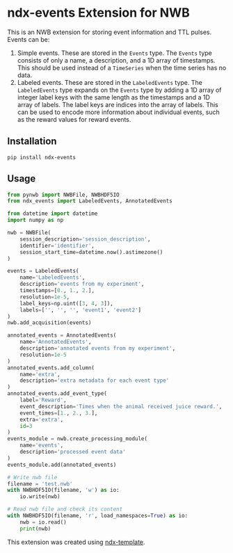 # ndx-events Extension for NWB

This is an NWB extension for storing event information and TTL pulses. Events can be:
1. Simple events. These are stored in the `Events` type. The `Events` type consists of only a name, a description,
and a 1D array of timestamps. This should be used instead of a `TimeSeries` when the time series has no data.
2. Labeled events. These are stored in the `LabeledEvents` type. The `LabeledEvents` type expands on the `Events` type
by adding a 1D array of integer label keys with the same length as the timestamps and a 1D array of labels. The label
keys are indices into the array of labels. This can be used to encode more information about individual events, such as
the reward values for reward events.

## Installation

```
pip install ndx-events
```

## Usage

```python
from pynwb import NWBFile, NWBHDF5IO
from ndx_events import LabeledEvents, AnnotatedEvents

from datetime import datetime
import numpy as np

nwb = NWBFile(
    session_description='session_description',
    identifier='identifier',
    session_start_time=datetime.now().astimezone()
)

events = LabeledEvents(
    name='LabeledEvents',
    description='events from my experiment',
    timestamps=[0., 1., 2.],
    resolution=1e-5,
    label_keys=np.uint([3, 4, 3]),
    labels=['', '', '', 'event1', 'event2']
)
nwb.add_acquisition(events)

annotated_events = AnnotatedEvents(
    name='AnnotatedEvents',
    description='annotated events from my experiment',
    resolution=1e-5
)
annotated_events.add_column(
    name='extra',
    description='extra metadata for each event type'
)
annotated_events.add_event_type(
    label='Reward',
    event_description='Times when the animal received juice reward.',
    event_times=[1., 2., 3.],
    extra='extra',
    id=3
)
events_module = nwb.create_processing_module(
    name='events',
    description='processed event data'
)
events_module.add(annotated_events)

# Write nwb file
filename = 'test.nwb'
with NWBHDF5IO(filename, 'w') as io:
    io.write(nwb)

# Read nwb file and check its content
with NWBHDF5IO(filename, 'r', load_namespaces=True) as io:
    nwb = io.read()
    print(nwb)
```

This extension was created using [ndx-template](https://github.com/nwb-extensions/ndx-template).
